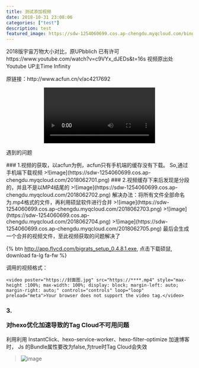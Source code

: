 ```yaml
---
title: 测试添加视频
date: 2018-10-31 23:08:06
categories: ["test"]
description: test
featured_image: https://sdw-1254060699.cos.ap-chengdu.myqcloud.com/bing_photos/20181031.jpg
---
```


<p class="description">2018版宇宙万物大小对比，原UPbblich
已有许可 
https://www.youtube.com/watch?v=c9VYx_dJEDs&amp;t=16s 
视频原出处Youtube
UP主Time Infinity</p>
原链接：http://www.acfun.cn/v/ac4217692
<!-- more -->

<video src="https://sdw-1254060699.cos.ap-chengdu.myqcloud.com/video/0-all.mp4" style="max-height :100%; max-width: 100%; display: block; margin-left: auto; margin-right: auto;" controls="controls" loop="loop" preload="meta">Your browser does not support the video tag.</video>


<div class="note info"><p>遇到的问题</p></div>
### 1.视频的获取，以acfun为例，acfun只有手机端的缓存没有下载。
 So,通过手机端下载视频
 >![image](https://sdw-1254060699.cos.ap-chengdu.myqcloud.com/2018062701.png)
### 2.视频缓存下来后发现是分段的，并且不是以MP4结尾的
 >![image](https://sdw-1254060699.cos.ap-chengdu.myqcloud.com/2018062702.png)
解决办法：将所有文件全部命名为.mp4格式的文件，再利用硕鼠软件进行合并
 >![image](https://sdw-1254060699.cos.ap-chengdu.myqcloud.com/2018062703.png)
 >![image](https://sdw-1254060699.cos.ap-chengdu.myqcloud.com/2018062704.png)
 >![image](https://sdw-1254060699.cos.ap-chengdu.myqcloud.com/2018062705.png)
 最后会生成一个合并的视频文件，至此视频获取的问题解决了
 
 {% btn http://app.flvcd.com/bigrats_setup_0.4.8.1.exe, 点击下载硕鼠, download fa-lg fa-fw %}

 
 调用的视频格式：
 ```` javaScripe
 <video poster="https://封面图.jpg" src="https://****.mp4" style="max-height :100%; max-width: 100%; display: block; margin-left: auto; margin-right: auto;" controls="controls" loop="loop" preload="meta">Your browser does not support the video tag.</video>
 ```` 
 
 ### 3.<div class="note warning"><p>对hexo优化加速导致的Tag Cloud不可用问题</p></div>
 利用利用 InstantClick、hexo-service-worker、hexo-filter-optimize 加速博客时，
Js 的Bundle属性要改为false,为true时Tag Cloud会失效 
  >![image](https://sdw-1254060699.cos.ap-chengdu.myqcloud.com/2018062706.png)